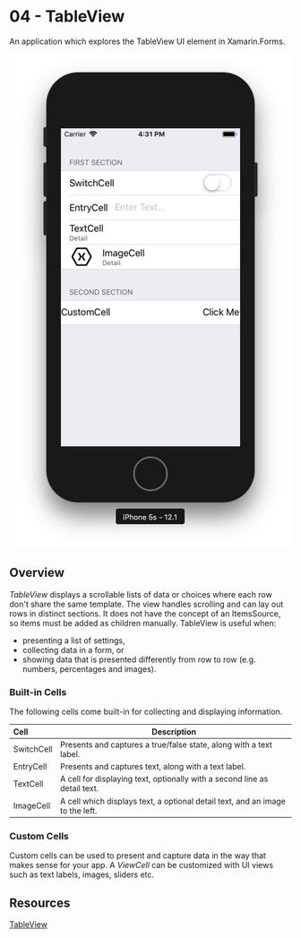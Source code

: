 # 04 - TableView

An application which explores the TableView UI element in Xamarin.Forms.

![](Images/1.png)

## Overview

*TableView* displays a scrollable lists of data or choices where each row don't share the same template. The view handles scrolling and can lay out rows in distinct sections. It does not have the concept of an ItemsSource, so items must be added as children manually. TableView is useful when:

- presenting a list of settings,
- collecting data in a form, or
- showing data that is presented differently from row to row (e.g. numbers, percentages and images).

### Built-in Cells

The following cells come built-in for collecting and displaying information.

| Cell  | Description  |
|:--|---|
| SwitchCell | Presents and captures a true/false state, along with a text label. |
| EntryCell | Presents and captures text, along with a text label. |
| TextCell | A cell for displaying text, optionally with a second line as detail text. |
| ImageCell | A cell which displays text, a optional detail text, and an image to the left. |

### Custom Cells

Custom cells can be used to present and capture data in the way that makes sense for your app. A *ViewCell* can be customized with UI views such as text labels, images, sliders etc.

## Resources

[TableView](https://docs.microsoft.com/en-us/xamarin/xamarin-forms/user-interface/tableview)
